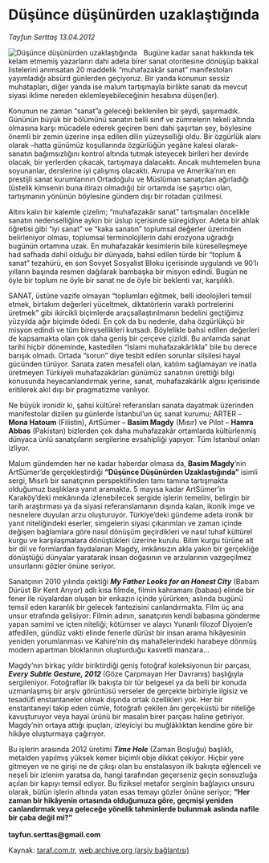 # Düşünce düşünürden uzaklaştığında 

*Tayfun Serttaş 13.04.2012*

<div class="yazi"><img align="left" alt="Düşünce düşünürden uzaklaştığında " border="0" src="http://www.taraf.com.tr/fotoraflar/makaleler/dusunce-dusunurden-uzaklastiginda_467_orijinal.jpg" style="border-right-width:10px; border-color:#FFFFFF"/><p>Bugüne kadar sanat hakkında tek kelam etmemiş yazarların dahi adeta birer sanat otoritesine dönüşüp bakkal listelerini anımsatan 20 maddelik “muhafazakâr sanat” manifestoları yayımladığı absürd günlerden geçiyoruz. Bir yanda konunun sessiz muhatapları, diğer yanda ise malum tartışmayla birlikte sanatı da mevcut siyasi iklime nereden eklemleyebileceğinin hesabına düşen(ler).</p>
<p>Konunun ne zaman “sanat”a geleceği beklenilen bir şeydi, şaşırmadık. Gününün büyük bir bölümünü sanatın belli sınıf ve zümrelerin tekeli altında olmasına karşı mücadele ederek geçiren beni dahi şaşırtan şey, böylesine önemli bir zemin üzerine inşa edilen dilin yüzeyselliği oldu. Bir özgürlük alanı olarak –hatta günümüz koşullarında özgürlüğün yegâne kalesi olarak– sanatın bağımsızlığını kontrol altında tutmak isteyecek birileri her devirde olacak, bir yerlerden çıkacak, tartışmaya dalacaktı. Ancak muhtemelen buna soyunanlar, derslerine iyi çalışmış olacaktı. Avrupa ve Amerika’nın en prestijli sanat kurumlarının Ortadoğulu ve Müslüman sanatçıları ağırladığı (üstelik kimsenin buna itirazı olmadığı) bir ortamda ise şaşırtıcı olan, tartışmanın yönünün böylesine gündem dışı bir rotadan çizilmesi. </p>
<p>Altını kalın bir kalemle çizelim; “muhafazakâr sanat” tartışmaları öncelikle sanatın nedenselliğine aykırı bir üslup içerisinde süregidiyor. Adeta bir ahlak öğretisi gibi “iyi sanat” ve “kaka sanatın” toplumsal değerler üzerinden belirleniyor olması, toplumsal terminolojilerin dahi erozyona uğradığı bugünün ortamına uzak. En muhafazakâr kesimlerin bile küreselleşmeye had safhada dahil olduğu bir dünyada, bahsi edilen türde bir “toplum &amp; sanat” tezahürü, en son Sovyet Sosyalist Bloku içerisinde uygulandı ve 90’lı yılların başında resmen dağılarak bambaşka bir misyon edindi. Bugün ne öyle bir toplum ne öyle bir sanat ne de öyle bir beklenti var, karşılıklı. </p>
<p>SANAT, üstüne vazife olmayan “toplumları eğitmek, belli ideolojileri temsil etmek, birtakım değerleri yüceltmek, diktatörlerin varaklı portrelerini üretmek” gibi ikircikli biçimlerde araçsallaştırılmanın bedelini geçtiğimiz yüzyılda ağır biçimde ödedi. En çok da bu nedenle, daha özgürlükçü bir misyon edindi ve tüm bireysellikleri kutsadı. Böylelikle bahsi edilen değerleri de kapsamakta olan çok daha geniş bir çerçeve çizildi. Bu anlamda sanat tarihi hiçbir döneminde, kastedilen “İslami muhafazakârlıkla” bile bu derece barışık olmadı. Ortada “sorun” diye tesbit edilen sorunlar silsilesi hayal gücünden türüyor. Sanata zaten mesafeli olan, katılım sağlamayan ve inatla üretmeyen Türkiyeli muhafazakârları günümüz sanatının ürettiği bilgi konusunda heyecanlandırmak yerine, sanat, muhafazakârlık algısı içerisinde eritilerek akıl dışı bir pragmatizme varılıyor. </p>
<p>Ne büyük ironidir ki, şahsi kültürel referansları sanata dayatmak üzerinden manifestolar dizilen şu günlerde İstanbul’un üç sanat kurumu; ARTER – <b>Mona Hatoum</b> (Filistin), ArtSümer – <b>Basim Magdy</b> (Mısır) ve Pilot – <b>Hamra Abbas</b> (Pakistan) bizlerden çok daha muhafazakâr ortamlarda kültürlenmiş dünyaca ünlü sanatçıların sergilerine evsahipliği yapıyor. Tüm İstanbul onları izliyor. </p>
<p>Malum gündemden her ne kadar haberdar olmasa da, <b>Basim Magdy</b>’nin ArtSümer’de gerçekleştirdiği <b>“Düşünce Düşünürden Uzaklaştığında”</b> isimli sergi, Mısırlı bir sanatçının perspektifinden tamı tamına tartışmakta olduğumuz başlıklara yanıt aramakta. 5 mayısa kadar ArtSümer’in Karaköy’deki mekânında izlenebilecek sergide işlerin temelini, belirgin bir tarih araştırması ya da siyasi referanslamanın dışında kalan, ikonik imge ve nesnelere duyulan arzu oluşturuyor. Türkiye’deki gündeme adeta ironik bir yanıt niteliğindeki eserler, simgelerin siyasi çıkarımları ve zaman içinde değişen bağlamlara göre nasıl dönüşüm geçirdikleri ve nasıl tuhaf kültürel kurgu ve karşılaşmalara dönüştükleri üzerine kurulu. Bilim kurgu türüne ait bir dil ve formlardan faydalanan Magdy, imkânsızın akla yakın bir gerçekliğe dönüştüğü dünyalar yaratarak insan doğasının ve arzularının vazgeçilmez unsurlarını gözler önüne seriyor. </p>
<p>Sanatçının 2010 yılında çektiği <b><i>My Father Looks for an Honest City</i></b> (Babam Dürüst Bir Kent Arıyor) adlı kısa filmde, filmin kahramanı (babası) elinde bir fener ile rüyalardan oluşan bir enkazın içinde yürürken; aslında bugünü temsil eden karanlık bir gelecek fantezisini canlandırmakta. Film üç ana unsur etrafında gelişiyor: Filmin adının, sanatçının kendi babasına gönderme yapan samimi ve içten niteliği; kötümser ve alaycı Yunanlı filozof Diyojen’e atfedilen, gündüz vakti elinde fenerle dürüst bir insan arama hikâyesinin yeniden yorumlanması ve Kahire’nin dış mahallelerindeki harabeye dönmüş modern apartman bloklarının oluşturduğu kasvetli manzara...</p>
<p>Magdy’nın birkaç yıldır biriktirdiği geniş fotoğraf koleksiyonun bir parçası, <b><i>Every Subtle Gesture, 2012 </i></b>(Göze Çarpmayan Her Davranış) başlığıyla sergileniyor. Fotoğraflar ilk bakışta bir tür belgesel ya da belli bir konuda uzmanlaşmış bir arşiv görüntüsü verseler de gerçekte birbiriyle ilgisiz ve tesadüfî enstantaneler olmak dışında ortak özellikleri yok. Her bir enstantaneyi takip eden cümle, fotoğrafı çekilen ânı gerçeküstü bir niteliğe kavuşturuyor veya hayal ürünü bir masalın birer parçası haline getiriyor. Magdy’nin ortaya attığı ipuçları, izleyiciyi bu muğlâklıktan kendine göre bir hikâye oluşturmaya çağırıyor.</p>
<p>Bu işlerin arasında 2012 üretimi <b><i>Time Hole</i></b> (Zaman Boşluğu) başlıklı, metalden yapılmış yüksek kemer biçimli obje dikkat çekiyor. Hiçbir yere gitmeyen ve ne girişi ne de çıkışı olan bu enstalasyon ilk bakışta eğlenceli ve neşeli bir izlenim yaratsa da, hangi tarafından geçerseniz geçin sonsuzluğa açılan bir kapıyı temsil ediyor. Bu fiziksel metafor serginin bağlayıcı unsuru olarak, bütün işlerin altında yatan esas temayı gözler önüne seriyor; <b>“Her zaman bir hikâyenin ortasında olduğumuza göre, geçmişi yeniden canlandırmak veya geleceğe yönelik tahminlerde bulunmak aslında nafile bir çaba değil mi?”<br/><br/></b><b>tayfun.serttas@gmail.com</b></p>
</div>

Kaynak: [taraf.com.tr](http://www.taraf.com.tr/tayfun-serttas/makale-dusunce-dusunurden-uzaklastiginda.htm), [web.archive.org (arşiv bağlantısı)](http://web.archive.org/web/20131107141729/http://www.taraf.com.tr/tayfun-serttas/makale-dusunce-dusunurden-uzaklastiginda.htm)
